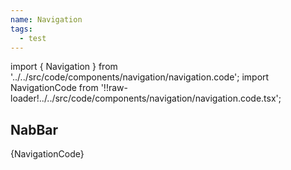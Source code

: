 ```yaml
---
name: Navigation
tags:
  - test
---
```


<!-- CODE IMPORTS -->

import { Navigation } from '../../src/code/components/navigation/navigation.code';
import NavigationCode from '!!raw-loader!../../src/code/components/navigation/navigation.code.tsx';

<!-- END CODE IMPORTS -->

## NabBar

<Navigation />
<CodeBlock>{NavigationCode}</CodeBlock>
